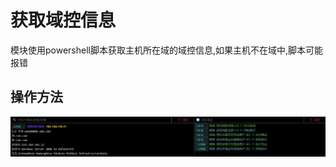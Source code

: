# 获取域控信息

模块使用powershell脚本获取主机所在域的域控信息,如果主机不在域中,脚本可能报错

## 操作方法

![](img\Discovery_RemoteSystemDiscovery_GetNetDomainController\1.webp)


